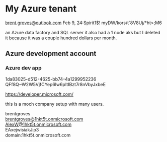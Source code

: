 # My Azure tenant

<brent.groves@outlook.com>
Feb 9, 24:Spirit1$!
myDW/kors/t`8V8Uj\/*ht>;M6

an Azure data factory and SQL server it also had a 1 node aks but I deleted it because it was a couple hundred dollars per month.

## Azure development account

### Azure dev app

1da83025-d512-4625-bb74-4a1299952236
QFf8Q~W2W5VjfCYep6lw6pItIBzt7r8nVbyJxbeE

<https://developer.microsoft.com/>  

this is a moch company setup with many users.  

brentgroves  
<brentgroves@1hkt5t.onmicrosoft.com>  
<AlexW@1hkt5t.onmicrosoft.com>  
EAxejwisiakJip3  
domain:1hkt5t.onmicrosoft.com  
